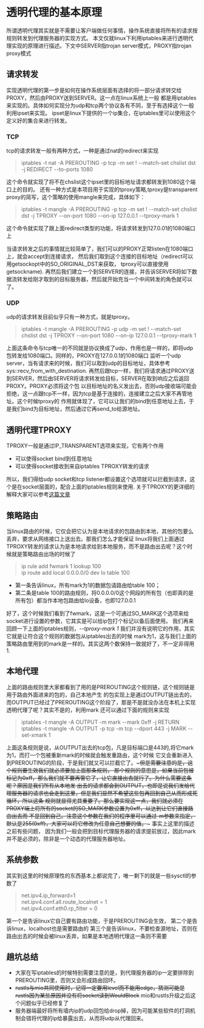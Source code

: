 # 透明代理的基本原理

所谓透明代理其实就是不需要让客户端做任何事情，操作系统直接将所有的请求按规则转发到代理服务器的实现方式。
本文仅就linux下利用iptables来进行透明代理实现的原理进行描述。下文中SERVER指trojan server模式，PROXY指trojan proxy模式

## 请求转发

实现透明代理的第一步是如何在操作系统层面有选择的将一部分请求转交给PROXY，然后由PROXY送到SERVER。这一点在linux系统上一般
都是用iptables来实现的。具体如何实现分为udp和tcp两个协议各有不同，至于有选择这个一般利用ipset来实现。
ipset是linux下提供的一个ip集合，在iptables里可以使用这个定义好的集合来进行转发。

### TCP

tcp的请求转发一般有两种方式，一种是通过nat的redirect来实现
> iptables -t nat -A PREROUTING -p tcp -m set ! --match-set chslist dst -j REDIRECT --to-ports 1080

这个命令就实现了将不在chslist这个ipset里的目标地址请求都转发到1080这个端口上的目的。
还有一种方式是本项目用于实现的tproxy策略,tproxy是transparent proxy的简写，这个策略的使用mangle来完成，具体如下：
> iptables -t mangle -A PREROUTING -p tcp -m set ! --match-set chslist dst -j TPROXY --on-port 1080 --on-ip 127.0.0.1
> --tproxy-mark 1

这个命令就实现了跟上面redirect类型的功能，将请求转发到127.0.01的1080端口上

当请求转发之后的事情就比较简单了，我们可以的PROXY正常listen在1080端口上，就会accept到连接请求，
然后我们取到这个连接的目标地址（redirect可以用getsockopt中的SO_ORIGINAL_DST来获取， tproxy可以直接使用getsockname).
再然后我们建立一个到SERVER的连接，并告诉SERVER将如下数据流转发给刚才取到的目标服务器，然后就开始充当一个中间转发的角色就可以了。

### UDP

udp的请求转发目前似乎只有一种方式，就是tproxy。
> iptables -t mangle -A PREROUTING -p udp -m set ! --match-set chslist dst -j TPROXY --on-port 1080 --on-ip 127.0.0.1
> --tproxy-mark 1

上面这条命令与tcp唯一的不同就是协议换成了udp，作用也是一样的，即将udp包转发给1080端口。同样的，PROXY在127.0.0.1的1080端口
监听一个udp server，当有请求来的时候，我们可以取到udp的目标地址，具体参考sys::recv_from_with_destination.
再然后跟tcp一样，我们将请求通过PROXY送到SERVER，然后由SERVER将请求转发给目标，SERVER在取到响应之后返回PROXY。PROXY必须将这个包
以目标地址的名义发出去，否则udp接收端可能会拒绝，这一点跟tcp不一样，因为tcp是基于连接的，连接建立之后大家不再管地址。这个时候tproxy的
作用就体现了，它可以让我们的bind到任意地址上去，于是我们bind为目标地址，然后通过它再send_to给源地址。

## 透明代理TPROXY

TPROXY一般是通过IP_TRANSPARENT选项来实现，它有两个作用

* 可以使得socket bind到任意地址
* 可以使得socket接收到来自iptables TPROXY转发的请求

所以，我们得给udp socket和tcp listener都设置这个选项就可以拦截到请求，这个是在socket层面的，配合上面的iptables规则来使用.
关于TPROXY的更详细的解释大家可以参考[这篇文章](https://powerdns.org/tproxydoc/tproxy.md.html)

## 策略路由

当linux路由的时候，它仅会把它认为是本地请求的包路由到本地，其他的包要么丢弃，要求从网络接口上送出去。那我们怎么才能保证
linux将我们上面通过TPROXY转发的请求认为是本地请求给到本地服务，而不是路由出去呢？这个时候就是策略路由出场的时候了
> ip rule add fwmark 1 lookup 100<br>
> ip route add local 0.0.0.0/0 dev lo table 100<br>

* 第一条告诉linux，所有mark为1的数据包请路由给table 100；
* 第二条是table 100的路由规则，将0.0.0.0/0这个网段的所有包（也即真的是所有包）都当作本地包路由给lo设备，也即127.0.0.1

好了，这个时候我们看到了fwmark，这是一个可通过SO_MARK这个选项来给socket进行设置的参数，它其实是可以给ip包打个标记以备后面使用。
我们再来回顾一下上面的iptables规则，*--tproxy-mark 1* 我们并没有说明它的作用，其实它就是让符合这个规则的数据包从iptables出去的时候
mark为1，这与我们上面的策略路由里用到的mark是一样的。其实这两个数保持一致就好了，不一定非得用1.

## 本地代理

上面的路由规则里大家都看到了用的是PREROUTING这个规则链，这个规则链是用于路由外面进来的包的，自己本地产生
的包实现上是通过OUTPUT链出去的，而OUTPUT已经过了PREROUTING这个阶段了，那是不是就没办法在本机上实现透明代理了呢？其实不是的，利用mark
还可以通过下面的规则来实现
> iptables -t mangle -A OUTPUT -m mark --mark 0xff -j RETURN<br>
> iptables -t mangle -A OUTPUT -p tcp -m tcp --dport 443 -j MARK --set-xmark 1

上面这条规则是说，从OUTPUT出去的tcp包，凡是目标端口是443的,将它mark为1，而打一个包被重新mark的时候就会触发重路由，这个时候
它又会重新进入到PREROUTING的阶段，于是我们就又可以拦截它了。~~~但是需要注意的是，这个规则要生效我们就必须要加上面那条规则，
那个规则的意思是，如果当前包被标记为0xff，那么我们就不要再管它了，让它直接出去就行了。为什么需要这条呢？原因是我们所有从本地发
出去的请求都会到OUTPUT，也即是说我们发给代理服务器的请求也会走到这里，但是我们显然不希望这些包再回到自己从而形成死循环，所以这条
规则就显得尤其重要了。那么要实现这一点，我们就必须在PROXY端上将所有的socket的SO_MARK参数设置为0xff，以达到让它们直接路由出去而
不是回到自己。注意这个参数在我们的程序里可以通过-m参数来指定，默认是255(0xff)，大家可以将它修改为任意自己想要的值。~~~
事实上这里的描述之前有些问题，
因为我们一般会把到目标代理服务器的请求提前放过，因此mark并不是必须的，除非是一个动态的代理服务器地址。

## 系统参数

其实到这里的时候原理性的东西基本上都说完了，唯一剩下的就是一些sysctl的参数了
> net.ipv4.ip_forward=1<br>
> net.ipv4.conf.all.route_localnet = 1<br>
> net.ipv4.conf.eth0.rp_filter = 0<br>

第一个是告诉linux它自己要有路由功能，于是PREROUTING会生效，
第二个是告诉linux，localhost也是需要路由的
第三个是告诉linux，不要检查源地址，否则在路由出去的时候会被linux丢弃，如果是本地透明代理这一条则不需要

## 趟坑总结

* 大家在写iptables的时候特别需要注意的是，到代理服务器的ip一定要排除到PREROUTING里，否则又会形成路由回环。
* ~~rustls与mio共同使用时，记得一定要用level而不能用edge，猜测可能是rustls因为某些原因并没有将socket读到WouldBlock~~
  mio和rustls升级之后这个问题似乎已经修复了
* 服务器端最好将所有墙内ip的udp回包给drop掉，因为可能某些软件的打洞机制会错将代理的ip给暴露出去，从而将udp从代理回来。
